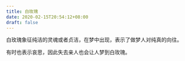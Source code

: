 ```yaml
---
title: 白玫瑰
date: 2020-02-15T20:54:12+08:00
draft: false
---
```


白玫瑰象征纯洁的灵魂或者贞洁，在梦中出现，表示了做梦人对纯真的向往。

有时也表示哀思，因此失去亲人也会让人梦到白玫瑰。

